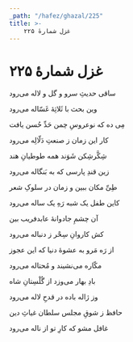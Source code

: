 ```yaml
---
_path: "/hafez/ghazal/225"
title: >-
    غزل شمارهٔ ۲۲۵
---
```

# غزل شمارهٔ ۲۲۵

<div class="b" id="bn1"><div class="m1"><p>ساقی حدیثِ سرو و گل و لاله می‌رود</p></div>
<div class="m2"><p>وین بحث با ثَلاثِهٔ غَسّاله می‌رود</p></div></div>
<div class="b" id="bn2"><div class="m1"><p>مِی ده که نوعروسِ چمن حَدِّ حُسن یافت</p></div>
<div class="m2"><p>کار این زمان ز صنعتِ دَلّالِه می‌رود</p></div></div>
<div class="b" id="bn3"><div class="m1"><p>شِکَّرشِکن شَوَند همه طوطیانِ هند</p></div>
<div class="m2"><p>زین قندِ پارسی که به بَنگاله می‌رود</p></div></div>
<div class="b" id="bn4"><div class="m1"><p>طِیِّ مکان ببین و زمان در سلوکِ شعر</p></div>
<div class="m2"><p>کاین طفل یک شبه رَهِ یک ساله می‌رود</p></div></div>
<div class="b" id="bn5"><div class="m1"><p>آن چشمِ جادوانهٔ عابدفریب بین</p></div>
<div class="m2"><p>کش کاروانِ سِحْر ز دنباله می‌رود</p></div></div>
<div class="b" id="bn6"><div class="m1"><p>از رَه مَرو به عشوهٔ دنیا که این عجوز</p></div>
<div class="m2"><p>مکّاره می‌نشیند و مُحتاله می‌رود</p></div></div>
<div class="b" id="bn7"><div class="m1"><p>بادِ بهار می‌وزد از گُلْسِتانِ شاه</p></div>
<div class="m2"><p>وز ژاله باده در قدحِ لاله می‌رود</p></div></div>
<div class="b" id="bn8"><div class="m1"><p>حافظ ز شوقِ مجلس سلطان غیاثِ دین</p></div>
<div class="m2"><p>غافل مشو که کارِ تو از ناله می‌رود</p></div></div>
